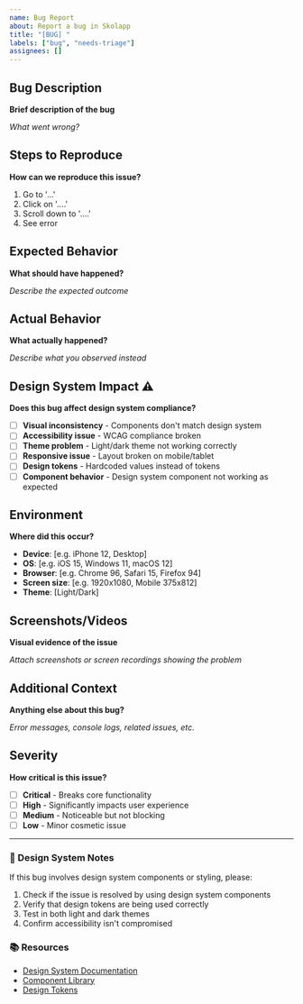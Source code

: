 ```yaml
---
name: Bug Report
about: Report a bug in Skolapp
title: "[BUG] "
labels: ["bug", "needs-triage"]
assignees: []
---
```


## Bug Description
**Brief description of the bug**

*What went wrong?*

## Steps to Reproduce
**How can we reproduce this issue?**

1. Go to '...'
2. Click on '....'
3. Scroll down to '....'
4. See error

## Expected Behavior
**What should have happened?**

*Describe the expected outcome*

## Actual Behavior
**What actually happened?**

*Describe what you observed instead*

## Design System Impact ⚠️
**Does this bug affect design system compliance?**

- [ ] **Visual inconsistency** - Components don't match design system
- [ ] **Accessibility issue** - WCAG compliance broken
- [ ] **Theme problem** - Light/dark theme not working correctly  
- [ ] **Responsive issue** - Layout broken on mobile/tablet
- [ ] **Design tokens** - Hardcoded values instead of tokens
- [ ] **Component behavior** - Design system component not working as expected

## Environment
**Where did this occur?**

- **Device**: [e.g. iPhone 12, Desktop]
- **OS**: [e.g. iOS 15, Windows 11, macOS 12]
- **Browser**: [e.g. Chrome 96, Safari 15, Firefox 94]
- **Screen size**: [e.g. 1920x1080, Mobile 375x812]
- **Theme**: [Light/Dark]

## Screenshots/Videos
**Visual evidence of the issue**

*Attach screenshots or screen recordings showing the problem*

## Additional Context
**Anything else about this bug?**

*Error messages, console logs, related issues, etc.*

## Severity
**How critical is this issue?**

- [ ] **Critical** - Breaks core functionality
- [ ] **High** - Significantly impacts user experience  
- [ ] **Medium** - Noticeable but not blocking
- [ ] **Low** - Minor cosmetic issue

---

### 🎨 Design System Notes
If this bug involves design system components or styling, please:

1. Check if the issue is resolved by using design system components
2. Verify that design tokens are being used correctly
3. Test in both light and dark themes
4. Confirm accessibility isn't compromised

### 📚 Resources
- [Design System Documentation](./DESIGN_SYSTEM.md)
- [Component Library](./skolapp-2.0/app/src/components/)
- [Design Tokens](./skolapp-2.0/app/src/design-tokens.ts)